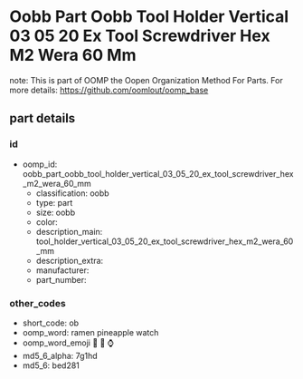 # Oobb Part Oobb Tool Holder Vertical 03 05 20 Ex Tool Screwdriver Hex M2 Wera 60 Mm  

note: This is part of OOMP the Oopen Organization Method For Parts. For more details: https://github.com/oomlout/oomp_base

##  part details





### id
* oomp_id: oobb_part_oobb_tool_holder_vertical_03_05_20_ex_tool_screwdriver_hex_m2_wera_60_mm
  * classification: oobb
  * type: part
  * size: oobb
  * color: 
  * description_main: tool_holder_vertical_03_05_20_ex_tool_screwdriver_hex_m2_wera_60_mm
  * description_extra: 
  * manufacturer: 
  * part_number: 

### other_codes
* short_code: ob
* oomp_word: ramen pineapple watch
* oomp_word_emoji :ramen: :pineapple: :watch:
* md5_6_alpha: 7g1hd
* md5_6: bed281